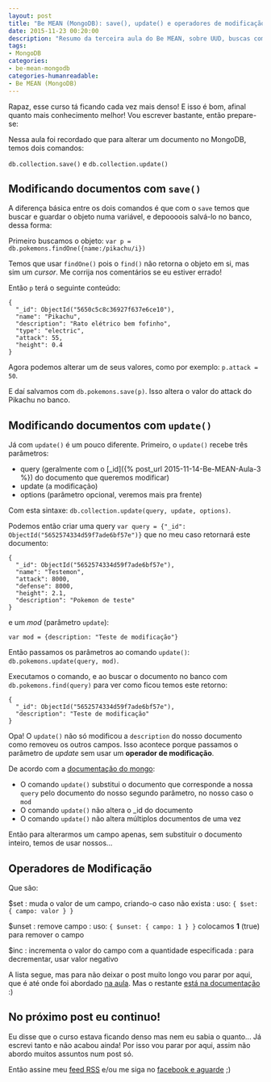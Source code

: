 ```yaml
---
layout: post
title: "Be MEAN (MongoDB): save(), update() e operadores de modificação"
date: 2015-11-23 00:20:00
description: "Resumo da terceira aula do Be MEAN, sobre UUD, buscas com o find() e operadores"
tags:
- MongoDB
categories:
- be-mean-mongodb
categories-humanreadable:
- Be MEAN (MongoDB)
---
```


Rapaz, esse curso tá ficando cada vez mais denso! E isso é bom, afinal quanto mais conhecimento melhor! Vou escrever bastante, então prepare-se:

Nessa aula foi recordado que para alterar um documento no MongoDB, temos dois comandos:

`db.collection.save()` e `db.collection.update()`

## Modificando documentos com `save()`

A diferença básica entre os dois comandos é que com o `save` temos que buscar e guardar o objeto numa variável, e depoooois salvá-lo no banco, dessa forma:

Primeiro buscamos o objeto: `var p = db.pokemons.findOne({name:/pikachu/i})
`

Temos que usar `findOne()` pois o `find()` não retorna o objeto em si, mas sim um *cursor*. Me corrija nos comentários se eu estiver errado!

Então `p` terá o seguinte conteúdo:

```
{
  "_id": ObjectId("5650c5c8c36927f637e6ce10"),
  "name": "Pikachu",
  "description": "Rato elétrico bem fofinho",
  "type": "electric",
  "attack": 55,
  "height": 0.4
}
```

Agora podemos alterar um de seus valores, como por exemplo: `p.attack = 50`.

E daí salvamos com `db.pokemons.save(p)`. Isso altera o valor do attack do Pikachu no banco.

## Modificando documentos com `update()`

Já com `update()` é um pouco diferente. Primeiro, o `update()` recebe três parâmetros:

- query (geralmente com o [\_id]({% post_url 2015-11-14-Be-MEAN-Aula-3 %}) do documento que queremos modificar)
- update (a modificação)
- options (parâmetro opcional, veremos mais pra frente)

Com esta sintaxe: `db.collection.update(query, update, options)`.

Podemos então criar uma query `var query = {"_id": ObjectId("5652574334d59f7ade6bf57e")}`
que no meu caso retornará este documento:

```
{
  "_id": ObjectId("5652574334d59f7ade6bf57e"),
  "name": "Testemon",
  "attack": 8000,
  "defense": 8000,
  "height": 2.1,
  "description": "Pokemon de teste"
}
```

e um *mod* (parâmetro `update`):

```
var mod = {description: "Teste de modificação"}
```

Então passamos os parâmetros ao comando `update()`: `db.pokemons.update(query, mod)`.

Executamos o comando, e ao buscar o documento no banco com `db.pokemons.find(query)` para ver como ficou temos este retorno:

```
{
  "_id": ObjectId("5652574334d59f7ade6bf57e"),
  "description": "Teste de modificação"
}
```

Opa! O `update()` não só modificou a `description` do nosso documento como removeu os outros campos. Isso acontece porque passamos o parâmetro de *update* sem usar um **operador de modificação**.

De acordo com a [documentação do mongo](https://docs.mongodb.org/manual/reference/method/db.collection.update/#replace-a-document-entirely):

- O comando `update()` substitui o documento que corresponde a nossa `query` pelo documento do nosso segundo parâmetro, no nosso caso o `mod`
- O comando `update()` não altera o \_id do documento
- O comando `update()` não altera múltiplos documentos de uma vez

Então para alterarmos um campo apenas, sem substituir o documento inteiro, temos de usar nossos...

## Operadores de Modificação

Que são:

$set
: muda o valor de um campo, criando-o caso não exista
: uso: `{ $set: { campo: valor } }`

$unset
: remove campo
: uso: `{ $unset: { campo: 1 } }` colocamos **1** (true) para remover o campo

$inc
: incrementa o valor do campo com a quantidade especificada
: para decrementar, usar valor negativo

A lista segue, mas para não deixar o post muito longo vou parar por aqui, que é até onde foi abordado [na aula](https://www.youtube.com/watch?v=ONzJsNbv15U). Mas o restante [está na documentação](https://docs.mongodb.org/manual/reference/operator/update/#fields) :)

## No próximo post eu continuo!

Eu disse que o curso estava ficando denso mas nem eu sabia o quanto... Já escrevi tanto e não acabou ainda! Por isso vou parar por aqui, assim não abordo muitos assuntos num post só.

Então assine meu [feed RSS](http://pablodinella.github.io/atom.xml) e/ou me siga no [facebook e aguarde](https://www.facebook.com/pablordinella) ;)
